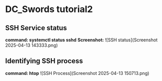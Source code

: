 # DC_Swords tutorial2
## SSH Service status

**command: systemctl status sshd**
**Screenshot:**
![SSH status](Screenshot 2025-04-13 143333.png)

## Identifying SSH process
**command: htop**
![SSH Process](Screenshot 2025-04-13 150713.png) 
